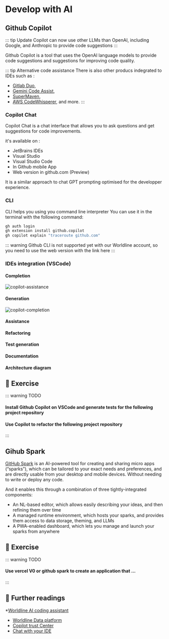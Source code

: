 # Develop with AI

## Github Copilot

::: tip Update
Copilot can now use other LLMs than OpenAI, including Google, and Anthropic to provide code suggestions 
:::

Github Copilot is a tool that uses the OpenAI language models to provide code suggestions and suggestions for improving code quality.

::: tip Alternative code assistance
There is also other producs indegrated to IDEs such as :
* [Gitlab Duo](https://about.gitlab.com/fr-fr/gitlab-duo/),
* [Gemini Code Assist](https://cloud.google.com/gemini/docs/codeassist/overview?hl=fr), 
* [SuperMaven](https://supermaven.com/), 
* [AWS CodeWhisperer](https://docs.aws.amazon.com/codewhisperer/latest/userguide/what-is-cwspr.html), and more.
:::

### Copilot Chat

Copilot Chat is a chat interface that allows you to ask questions and get suggestions for code improvements.

it's available on : 
- JetBrains IDEs
- Visual Studio
- Visual Studio Code
- In Github mobile App
- Web version in github.com (Preview)

It is a similar approach to chat GPT prompting optimised for the developper experience.

### CLI
CLI helps you using you command line interpreter
You can use it in the terminal with the following command:

```bash
gh auth login
gh extension install github.copilot
gh copilot explain "traceroute github.com"
````
::: warning
Github CLI is not supported yet with our Worldline account, so you need to use the web version with the link here
:::

### IDEs integration (VSCode)

#### Completion
![copilot-assistance](../assets/images/copilot_completion.gif)
#### Generation
![copilot-completion](../assets/images/copilot_generation.gif)

#### Assistance
#### Refactoring
#### Test generation
#### Documentation
#### Architecture diagram

## 🧪 Exercise

::: warning TODO
#### Install Github Copilot on VSCode and generate tests for the following project repository
#### Use Copilot to refactor the following project repository
:::

## Gihub Spark

[GitHub Spark](https://githubnext.com/projects/github-spark#introducing-github-spark) is an AI-powered tool for creating and sharing micro apps (“sparks”), which can be tailored to your exact needs and preferences, and are directly usable from your desktop and mobile devices. Without needing to write or deploy any code.

And it enables this through a combination of three tightly-integrated components:

* An NL-based editor, which allows easily describing your ideas, and then refining them over time
* A managed runtime environment, which hosts your sparks, and provides them access to data storage, theming, and LLMs
* A PWA-enabled dashboard, which lets you manage and launch your sparks from anywhere


## 🧪 Exercise

::: warning TODO
#### Use vercel V0 or github spark to create an application that ... 
:::

## 📖 Further readings
*[Worldline AI coding assistant](https://confluence.worldline-solutions.com/display/AICA/AI+Coding+Assistants+Home)
* [Worldline Data platform](https://confluence.worldline-solutions.com/display/DPTECHNO/Data+Platform)
* [Copilot trust Center](https://resources.github.com/copilot-trust-center/)
* [Chat with your IDE](https://docs.github.com/en/copilot/github-copilot-chat/using-github-copilot-chat-in-your-ide)

